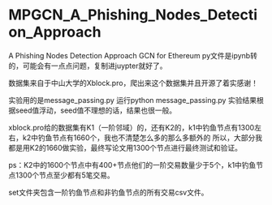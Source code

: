 # MPGCN_A_Phishing_Nodes_Detection_Approach
A Phishing Nodes Detection Approach GCN for Ethereum 
py文件是ipynb转的，可能会有一点点问题，复制进juypter就好了。

数据集来自于中山大学的Xblock.pro，爬出来这个数据集并且开源了着实感谢！

实验用的是message_passing.py 运行python message_passing.py     实验结果根据seed值浮动，seed值不理想的话，结果也很一般。

xblock.pro给的数据集有K1（一阶邻域）的，还有K2的，k1中钓鱼节点有1300左右，k2中钓鱼节点有1660个，我也不清楚怎么多的那么多额外的
所以，大部分我都是用K2的1660做实验，最终写论文用1300个节点进行最终测试和验证。


ps：K2中的1600个节点中有400+节点他们的一阶交易数量少于5个，k1中钓鱼节点1300个节点至少都有5笔交易。

set文件夹包含一阶钓鱼节点和非钓鱼节点的所有交易csv文件。
